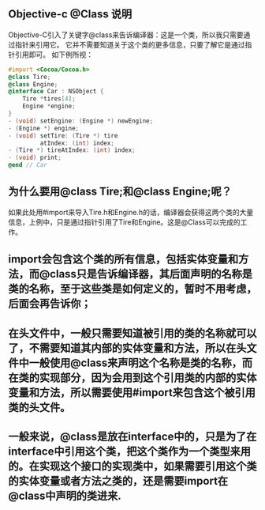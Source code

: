 Objective-c @Class 说明
---

Objective-C引入了关键字@class来告诉编译器：这是一个类，所以我只需要通过指针来引用它。 
它并不需要知道关于这个类的更多信息，只要了解它是通过指针引用即可。 
如下例所视：

```objective-c 
#import <Cocoa/Cocoa.h> 
@class Tire; 
@class Engine; 
@interface Car : NSObject { 
	Tire *tires[4]; 
	Engine *engine; 
} 
- (void) setEngine: (Engine *) newEngine; 
- (Engine *) engine; 
- (void) setTire: (Tire *) tire 
         atIndex: (int) index; 
- (Tire *) tireAtIndex: (int) index; 
- (void) print; 
@end // Car

```
 
为什么要用@class Tire;和@class Engine;呢？ 
-----

如果此处用#import来导入Tire.h和Engine.h的话，编译器会获得这两个类的大量信息，上例中，只是通过指针引用了Tire和Engine。这是@Class可以完成的工作。 

##  import会包含这个类的所有信息，包括实体变量和方法，而@class只是告诉编译器，其后面声明的名称是类的名称，至于这些类是如何定义的，暂时不用考虑，后面会再告诉你； 
##  在头文件中，一般只需要知道被引用的类的名称就可以了，不需要知道其内部的实体变量和方法，所以在头文件中一般使用@class来声明这个名称是类的名称，而在类的实现部分，因为会用到这个引用类的内部的实体变量和方法，所以需要使用#import来包含这个被引用类的头文件。 

## 一般来说，@class是放在interface中的，只是为了在interface中引用这个类，把这个类作为一个类型来用的。在实现这个接口的实现类中，如果需要引用这个类的实体变量或者方法之类的，还是需要import在@class中声明的类进来. 

